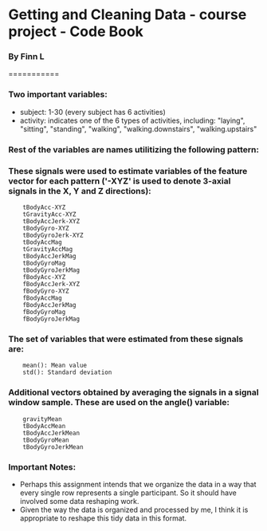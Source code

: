 Getting and Cleaning Data - course project - Code Book
===========
### By Finn L
===========

### Two important variables:
* subject: 1-30 (every subject has 6 activities)
* activity: indicates one of the 6 types of activities, including:
  "laying", "sitting", "standing", "walking", "walking.downstairs",   "walking.upstairs"

### Rest of the variables are names utilitizing the following pattern:
### These signals were used to estimate variables of the feature vector for each pattern ('-XYZ' is used to denote 3-axial signals in the X, Y and Z directions):

        tBodyAcc-XYZ
        tGravityAcc-XYZ
        tBodyAccJerk-XYZ
        tBodyGyro-XYZ
        tBodyGyroJerk-XYZ
        tBodyAccMag
        tGravityAccMag
        tBodyAccJerkMag
        tBodyGyroMag
        tBodyGyroJerkMag
        fBodyAcc-XYZ
        fBodyAccJerk-XYZ
        fBodyGyro-XYZ
        fBodyAccMag
        fBodyAccJerkMag
        fBodyGyroMag
        fBodyGyroJerkMag

### The set of variables that were estimated from these signals are: 

        mean(): Mean value
        std(): Standard deviation
        
### Additional vectors obtained by averaging the signals in a signal window sample. These are used on the angle() variable:
        gravityMean
        tBodyAccMean
        tBodyAccJerkMean
        tBodyGyroMean
        tBodyGyroJerkMean
        
### Important Notes:
* Perhaps this assignment intends that we organize the data in a way that every single row represents a single participant. So it should have involved some data reshaping work.
* Given the way the data is organized and processed by me, I think it is appropriate to reshape this tidy data in this format.